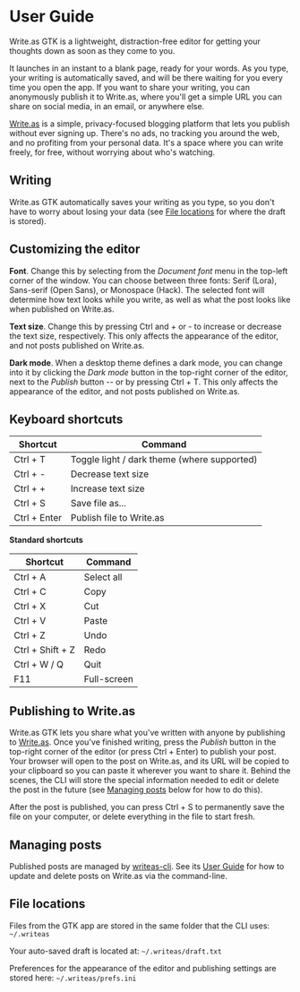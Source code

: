 # User Guide

Write.as GTK is a lightweight, distraction-free editor for getting your thoughts down as soon as they come to you.

It launches in an instant to a blank page, ready for your words. As you type, your writing is automatically saved, and will be there waiting for you every time you open the app. If you want to share your writing, you can anonymously publish it to Write.as, where you'll get a simple URL you can share on social media, in an email, or anywhere else.

[Write.as](https://write.as) is a simple, privacy-focused blogging platform that lets you publish without ever signing up. There's no ads, no tracking you around the web, and no profiting from your personal data. It's a space where you can write freely, for free, without worrying about who's watching.

## Writing

Write.as GTK automatically saves your writing as you type, so you don't have to worry about losing your data (see [File locations](#file-locations) for where the draft is stored).

## Customizing the editor

**Font**. Change this by selecting from the _Document font_ menu in the top-left corner of the window. You can choose between three fonts: Serif (Lora), Sans-serif (Open Sans), or Monospace (Hack). The selected font will determine how text looks while you write, as well as what the post looks like when published on Write.as.

**Text size**. Change this by pressing Ctrl and + or - to increase or decrease the text size, respectively. This only affects the appearance of the editor, and not posts published on Write.as.

**Dark mode**. When a desktop theme defines a dark mode, you can change into it by clicking the _Dark mode_ button in the top-right corner of the editor, next to the _Publish_ button -- or by pressing Ctrl + T. This only affects the appearance of the editor, and not posts published on Write.as.

## Keyboard shortcuts

| Shortcut | Command |
| -------- | ------- |
| Ctrl + T | Toggle light / dark theme (where supported) |
| Ctrl + - | Decrease text size |
| Ctrl + + | Increase text size |
| Ctrl + S | Save file as... |
| Ctrl + Enter | Publish file to Write.as |

**Standard shortcuts**

| Shortcut | Command |
| -------- | ------- |
| Ctrl + A | Select all |
| Ctrl + C | Copy |
| Ctrl + X | Cut |
| Ctrl + V | Paste |
| Ctrl + Z | Undo |
| Ctrl + Shift + Z | Redo |
| Ctrl + W / Q | Quit |
| F11 | Full-screen |

## Publishing to Write.as

Write.as GTK lets you share what you've written with anyone by publishing to [Write.as](https://write.as).
Once you've finished writing, press the _Publish_ button in the top-right corner of the editor (or press Ctrl + Enter) to publish your post.
Your browser will open to the post on Write.as, and its URL will be copied to your clipboard so you can paste it wherever you want to share it.
Behind the scenes, the CLI will store the special information needed to edit or delete the post in the future (see [Managing posts](#managing-posts) below for how to do this).

After the post is published, you can press Ctrl + S to permanently save the file on your computer, or delete everything in the file to start fresh.

## Managing posts

Published posts are managed by [writeas-cli](https://github.com/writeas/writeas-cli). See its [User Guide](https://github.com/writeas/writeas-cli/blob/master/GUIDE.md) for how to update and delete posts on Write.as via the command-line.

## File locations

Files from the GTK app are stored in the same folder that the CLI uses: `~/.writeas`

Your auto-saved draft is located at: `~/.writeas/draft.txt`

Preferences for the appearance of the editor and publishing settings are stored here: `~/.writeas/prefs.ini`
